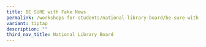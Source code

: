 ```yaml
---
title: BE SURE with Fake News
permalink: /workshops-for-students/national-library-board/be-sure-with-fake-news/
variant: tiptap
description: ""
third_nav_title: National Library Board
---
```

